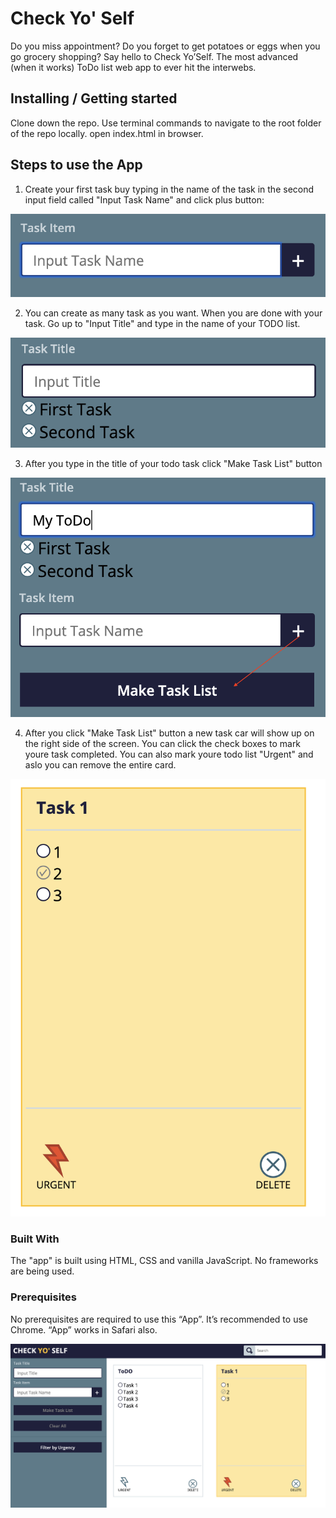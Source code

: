 # Check Yo' Self

Do you miss appointment? Do you forget to get potatoes or 
eggs when you go grocery shopping? 
Say hello to Check Yo’Self. 
The most advanced (when it works) ToDo list web app to ever hit the interwebs. 

## Installing / Getting started

Clone down the repo. Use terminal commands to navigate to the root folder of the repo locally. open index.html in browser. 

## Steps to use the App

 1. Create your first task buy typing in the name of the task in the second input field called "Input Task Name" and 
 click plus button:
 
![](ScreenShots/shot_1.png)

2.  You can create as many task as you want. When you are done with your task. Go up to "Input Title" and type in the name
of your TODO list. 

![](ScreenShots/shot_2.png)

3. After you type in the title of your todo task click "Make Task List" button

![](ScreenShots/shot_3.png)

4. After you click "Make Task List" button a new task car will show up on the right side of the screen. You can click the 
check boxes to mark youre task completed. You can also mark youre todo list  "Urgent" and aslo you can remove the entire card.

![](ScreenShots/shot_4.png)


### Built With

The "app" is built using HTML, CSS and vanilla JavaScript. No frameworks are being used.  


### Prerequisites

No prerequisites are required to use this “App”. It’s recommended to use Chrome. “App” works in Safari also.  


![](ScreenShots/shot_5.png)

